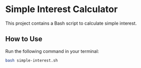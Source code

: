 # Simple Interest Calculator

This project contains a Bash script to calculate simple interest.

## How to Use

Run the following command in your terminal:

```bash
bash simple-interest.sh
